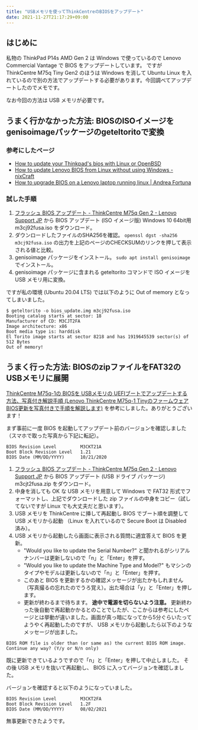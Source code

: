 ```yaml
---
title: "USBメモリを使ってThinkCentreのBIOSをアップデート"
date: 2021-11-27T21:17:29+09:00
---
```

## はじめに

私物の ThinkPad P14s AMD Gen 2 は Windows で使っているので Lenovo Commercial Vantage で BIOS をアップデートしています。
ですが ThinkCentre M75q Tiny Gen2 のほうは Windows を消して Ubuntu Linux を入れているので別の方法でアップデートする必要があります。今回調べてアップデートしたのでメモです。

なお今回の方法は USB メモリが必要です。

## うまく行かなかった方法: BIOSのISOイメージをgenisoimageパッケージのgeteltoritoで変換

### 参考にしたページ

* [How to update your Thinkpad's bios with Linux or OpenBSD](https://blog.raveland.tech/post/thinkpad_update_bios/)
* [How to update Lenovo BIOS from Linux without using Windows - nixCraft](https://www.cyberciti.biz/faq/update-lenovo-bios-from-linux-usb-stick-pen/)
* [How to upgrade BIOS on a Lenovo laptop running linux | Andrea Fortuna](https://www.andreafortuna.org/2019/10/08/how-to-upgrade-bios-on-a-lenovo-laptop-running-linux/)

### 試した手順

1. [フラッシュ BIOS アップデート - ThinkCentre M75q Gen 2 - Lenovo Support JP](https://support.lenovo.com/jp/ja/downloads/ds547344-flash-bios-update-thinkcentre-m75q-gen-2) から BIOS アップデート (ISO イメージ版) Windows 10 64bit用 m3cj92fusa.iso をダウンロード。
2. ダウンロードしたファイルのSHA256を確認。 `openssl dgst -sha256 m3cj92fusa.iso` の出力を上記のページのCHECKSUMのリンクを押して表示される値と比較。
3. genisoimage パッケージをインストール。 `sudo apt install genisoimage` でインストール。
4. genisoimage パッケージに含まれる geteltorito コマンドで ISO イメージを USB メモリ用に変換。

ですが私の環境 (Ubuntu 20.04 LTS) では以下のように Out of memory となってしまいました。

```
$ geteltorito -o bios_update.img m3cj92fusa.iso
Booting catalog starts at sector: 18
Manufacturer of CD: M3CJT2FA
Image architecture: x86
Boot media type is: harddisk
El Torito image starts at sector 8218 and has 1919645539 sector(s) of 512 Bytes
Out of memory!
```

## うまく行った方法: BIOSのzipファイルをFAT32のUSBメモリに展開

[ThinkCentre M75q-1の BIOSを USBメモリの UEFIブートでアップデートする方法、写真付き解説手順 (Lenovo ThinkCentre M75q-1 Tinyのファームウェア BIOS更新を写真付きで手順を解説します)](http://www.neko.ne.jp/~freewing/hardware/lenovo_m75q_amd_ryzen_5_pro_3400ge_update_bios_usb_uefi/) を参考にしました。ありがとうございます！

まず事前に一度 BIOS を起動してアップデート前のバージョンを確認しました（スマホで取った写真から下記に転記）。

```
BIOS Revision Level         M3CKT21A
Boot Block Revision Level   1.21
BIOS Date (MM/DD/YYYY)      10/21/2020
```

1. [フラッシュ BIOS アップデート - ThinkCentre M75q Gen 2 - Lenovo Support JP](https://support.lenovo.com/jp/ja/downloads/ds547344-flash-bios-update-thinkcentre-m75q-gen-2) から BIOS アップデート (USB ドライブ パッケージ) m3cjt2fusa.zip をダウンロード。
2. 中身を消しても OK な USB メモリを用意して Windows で FAT32 形式でフォーマットし、上記でダウンロードした zip ファイルの中身をコピー（試してないですが Linux でも大丈夫だと思います）。
3. USB メモリを ThinkCentre に挿して再起動し BIOS でブート順を調整して USB メモリから起動 （Linux を入れているので Secure Boot は Disabled 済み）。
4. USB メモリから起動したら画面に表示される質問に適宜答えて BIOS を更新。
    * "Would you like to update the Serial Number?" と聞かれるがシリアルナンバーは更新しないので「n」と「Enter」を押す。
    * "Would you like to update the Machine Type and Model?" もマシンのタイプやモデルは更新しないので「n」と「Enter」を押す。
    * このあと BIOS を更新するかの確認メッセージが出たかもしれません（写真撮るの忘れたのでうろ覚え）。出た場合は「y」と「Enter」を押します。
    * 更新が終わるまで待ちます。 **途中で電源を切らないよう注意。** 更新終わった後自動で再起動かかるとのことでしたが、ここからは参考にしたページとは挙動が違いました。画面が真っ暗になってから5分ぐらいたってようやく再起動したのですが、 USB メモリから起動したら以下のようなメッセージが出ました。

```
BIOS ROM file is older than (or same as) the current BIOS ROM image.
Continue any way? (Y/y or N/n only)
```

既に更新できているようですので「n」と「Enter」を押して中止しました。
その後 USB メモリを抜いて再起動し、 BIOS に入ってバージョンを確認しました。

バージョンを確認すると以下のようになっていました。

```
BIOS Revision Level         M3CKT2FA
Boot Block Revision Level   1.2F
BIOS Date (MM/DD/YYYY)      08/02/2021
```

無事更新できたようです。

